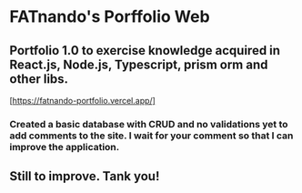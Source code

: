 # FATnando's Porffolio Web

## Portfolio 1.0 to exercise knowledge acquired in React.js, Node.js, Typescript, prism orm and other libs.

[https://fatnando-portfolio.vercel.app/]

### Created a basic database with CRUD and no validations yet to add comments to the site. I wait for your comment so that I can improve the application.

## Still to improve. Tank you!
